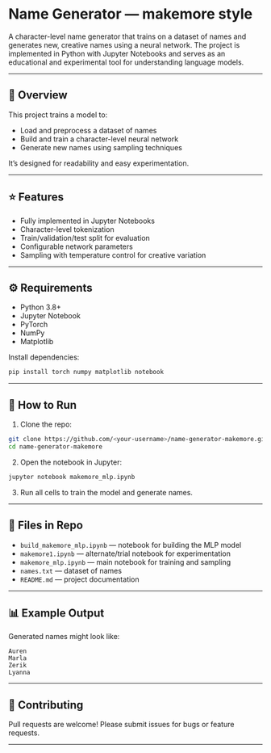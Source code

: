 # Name Generator — makemore style

A character-level name generator that trains on a dataset of names and generates new, creative names using a neural network. The project is implemented in Python with Jupyter Notebooks and serves as an educational and experimental tool for understanding language models.

---

## 🔎 Overview

This project trains a model to:

* Load and preprocess a dataset of names
* Build and train a character-level neural network
* Generate new names using sampling techniques

It’s designed for readability and easy experimentation.

---

## ⭐ Features

* Fully implemented in Jupyter Notebooks
* Character-level tokenization
* Train/validation/test split for evaluation
* Configurable network parameters
* Sampling with temperature control for creative variation

---

## ⚙️ Requirements

* Python 3.8+
* Jupyter Notebook
* PyTorch
* NumPy
* Matplotlib

Install dependencies:

```bash
pip install torch numpy matplotlib notebook
```

---

## 🚀 How to Run

1. Clone the repo:

```bash
git clone https://github.com/<your-username>/name-generator-makemore.git
cd name-generator-makemore
```

2. Open the notebook in Jupyter:

```bash
jupyter notebook makemore_mlp.ipynb
```

3. Run all cells to train the model and generate names.

---

## 📂 Files in Repo

* `build_makemore_mlp.ipynb` — notebook for building the MLP model
* `makemore1.ipynb` — alternate/trial notebook for experimentation
* `makemore_mlp.ipynb` — main notebook for training and sampling
* `names.txt` — dataset of names
* `README.md` — project documentation

---

## 📊 Example Output

Generated names might look like:

```
Auren
Marla
Zerik
Lyanna
```

---

## 🤝 Contributing

Pull requests are welcome! Please submit issues for bugs or feature requests.

---


